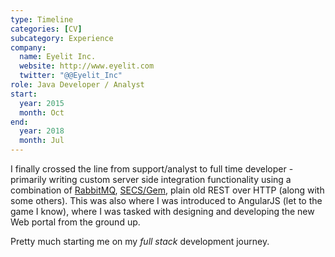 ```yaml
---
type: Timeline
categories: [CV]
subcategory: Experience
company:
  name: Eyelit Inc.
  website: http://www.eyelit.com
  twitter: "@@Eyelit_Inc"
role: Java Developer / Analyst
start:
  year: 2015
  month: Oct
end:
  year: 2018
  month: Jul
---
```


I finally crossed the line from support/analyst to full time developer - primarily writing custom server side integration functionality using a combination of [RabbitMQ](https://www.rabbitmq.com/), [SECS/Gem](https://en.wikipedia.org/wiki/SECS/GEM), plain old REST over HTTP (along with some others). This was also where I was introduced to AngularJS (let to the game I know), where I was tasked with designing and developing the new Web portal from the ground up.

Pretty much starting me on my _full stack_ development journey.
